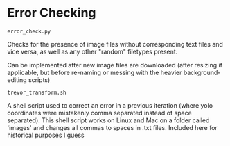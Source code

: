 # Error Checking

`error_check.py`

Checks for the presence of image files without corresponding text files and vice versa, as well as any other "random" filetypes present.

Can be implemented after new image files are downloaded (after resizing if applicable, but before re-naming or messing with the heavier background-editing scripts) 



`trevor_transform.sh`

A shell script used to correct an error in a previous iteration (where yolo coordinates were mistakenly comma separated instead of space separated). This shell script works on Linux and Mac on a folder called 'images' and changes all commas to spaces in .txt files. Included here for historical purposes I guess
